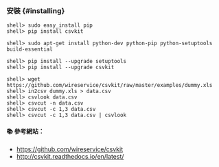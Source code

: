 ### 安裝 {#installing}

```
shell> sudo easy_install pip
shell> pip install csvkit
```
```
shell> sudo apt-get install python-dev python-pip python-setuptools build-essential
```

```
shell> pip install --upgrade setuptools
shell> pip install --upgrade csvkit
```

```
shell> wget https://github.com/wireservice/csvkit/raw/master/examples/dummy.xls
shell> in2csv dummy.xls > data.csv
shell> csvlook data.csv
shell> csvcut -n data.csv
shell> csvcut -c 1,3 data.csv
shell> csvcut -c 1,3 data.csv | csvlook
```

#### :books: 參考網站：
- https://github.com/wireservice/csvkit
- http://csvkit.readthedocs.io/en/latest/
